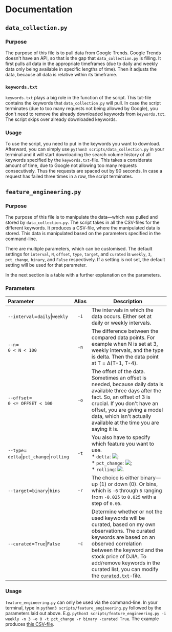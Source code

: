 # Documentation

## `data_collection.py`

### Purpose

The purpose of this file is to pull data from Google Trends. Google Trends doesn't have an API, so that is the gap that `data_collection.py` is filling. It first pulls all data in the appropriate timeframes (due to daily and weekly data only being available in specific lengths of time). Then it adjusts the data, because all data is relative within its timeframe.

### `keywords.txt`

`keywords.txt` plays a big role in the function of the script. This txt-file contains the keywords that `data_collection.py` will pull. In case the script terminates (due to too many requests not being allowed by Google), you don't need to remove the already downloaded keywords from `keywords.txt`. The script skips over already downloaded keywords.

### Usage

To use the script, you need to put in the keywords you want to download. Afterward, you can simply use `python3 scripts/data_collection.py` in your terminal and it will start downloading the search volume history of all keywords specified by the `keywords.txt`-file. This takes a considerate amount of time, due to Google not allowing too many requests consecutively. Thus the requests are spaced out by 90 seconds. In case a request has failed three times in a row, the script terminates. 

## `feature_engineering.py`

### Purpose

The purpose of this file is to manipulate the data—which was pulled and stored by `data_collection.py`. The script takes in all the CSV-files for the different keywords. It produces a CSV-file, where the manipulated data is stored. This data is manipulated based on the parameters specified in the command-line.

There are multiple parameters, which can be customised. The default settings for `interval`, `N`, `offset`, `type`, `target`, and `curated` is `weekly`, `3`, `pct_change`, `binary`, and `False` respectively. If a setting is not set, the default setting will be used for that parameter.

In the next section is a table with a further explanation on the parameters.

### Parameters

| Parameter | Alias | Description |
| :-------- | :---: | ----------- |
| `--interval`=`daily`\|`weekly` | `-i` | The intervals in which the data occurs. Either set at daily or weekly intervals. |
| `--n`=<br>`0 < N < 100` | `-n` |  The difference between the compared data points. For example when N is set at 3, weekly intervals, and the type is delta. Then the data point at T = Δ(T-1, T-4). |
| `--offset`=<br>`0 <= OFFSET < 100` | `-o` | The offset of the data. Sometimes an offset is needed, because daily data is available three days after the fact. So, an offset of 3 is crucial. If you don't have an offset, you are giving a model data, which isn't actually available at the time you are saying it is. |
| `--type`=<br>`delta`\|`pct_change`\|`rolling` | `-t` | You also have to specify which feature you want to use.<br> * `delta`: <img src="https://render.githubusercontent.com/render/math?math=n(t) = n_{t-1} - n_{t-(N%2B1)}">;<br> * `pct_change`: <img src="https://render.githubusercontent.com/render/math?math=n(t) = \frac{n_{t-1} - n_{t-(N%2B1)}}{n_{t-1}}">;<br> * `rolling`: <img src="https://render.githubusercontent.com/render/math?math=\overline n_\text{SM} = \frac {n_t%2Bn_\text{t-1}%2B\cdots%2Bn_{t-(N-1)}}{N}">. |
| `--target`=`binary`\|`bins` | `-r` | The choice is either binary—up (1) or down (0). Or bins, which is `-6` through `6` ranging from `-0.025` to `0.025` with a step of `0.05`. |
| `--curated`=`True`\|`False` | `-c` | Determine whether or not the used keywords will be curated, based on my own observations. The curated keywords are based on an observed correlation between the keyword and the stock price of DJIA. To add/remove keywords in the curated list, you can modify the [`curated.txt`](https://github.com/cristianpjensen/Njord/blob/master/scripts/curated.txt)-file. |

### Usage

`feature_engineering.py` can only be used via the command-line. In your terminal, type in `python3 scripts/feature_engineering.py` followed by the parameters laid out above. E.g. `python3 scripts/feature_engineering.py -i weekly -n 3 -o 0 -t pct_change -r binary -curated True`. The example produces [this CSV-file](https://github.com/cristianpjensen/Njord/blob/master/data/feature_engineered/weekly-pct_change-binary.csv).
